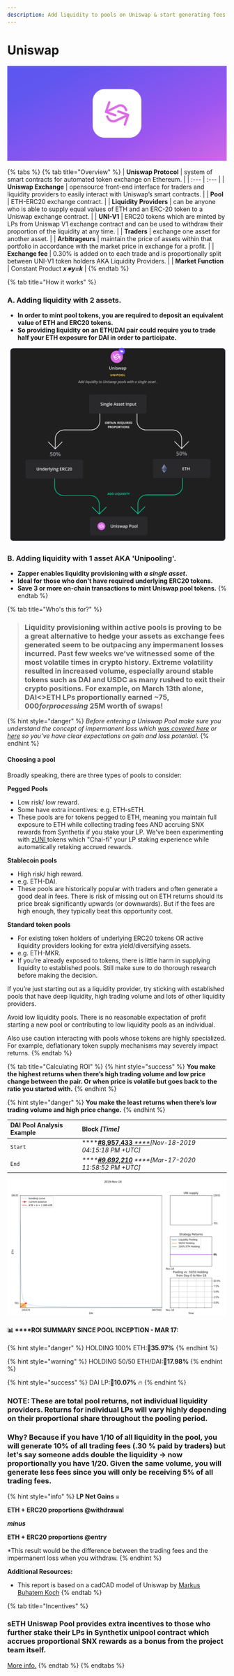 ```yaml
---
description: Add liquidity to pools on Uniswap & start generating fees.
---
```


# Uniswap

![](../../.gitbook/assets/group-281.png)

{% tabs %}
{% tab title="Overview" %}
| **Uniswap Protocol** | system of smart contracts for automated token exchange on Ethereum. |
| :--- | :--- |
| **Uniswap Exchange** | opensource front-end interface for traders and liquidity providers to easily interact with Uniswap’s smart contracts. |
| **Pool** | ETH-ERC20 exchange contract. |
| **Liquidity Providers**  | can be anyone who is able to supply equal values of ETH and an ERC-20 token to a Uniswap exchange contract. |
| **UNI-V1** | ERC20 tokens which are minted by LPs from Uniswap V1 exchange contract and can be used to withdraw their proportion of the liquidity at any time. |
| **Traders** | exchange one asset for another asset. |
| **Arbitrageurs** | maintain the price of assets within that portfolio in accordance with the market price in exchange for a profit. |
| **Exchange fee** | 0.30% is added on to each trade and is proportionally split between UNI-V1 token holders AKA Liquidity Providers. |
| **Market Function** | Constant Product _**x∗y=k**_ |
{% endtab %}

{% tab title="How it works" %}
### **A. Adding liquidity with 2 assets.**

* **In order to mint pool tokens, you are required to deposit an equivalent value of ETH and ERC20 tokens.**
* **So providing liquidity on an ETH/DAI pair could require you to trade half your ETH exposure for DAI in order to participate.**

![](../../.gitbook/assets/unipool.png)

### **B. Adding liquidity with 1 asset AKA 'Unipooling'.**

* **Zapper enables liquidity provisioning with** _**a single asset**_**.**
* **Ideal for those who don't have required underlying ERC20 tokens.**
* **Save 3 or more on-chain transactions to mint Uniswap pool tokens.**
{% endtab %}

{% tab title="Who\'s this for?" %}
> ### Liquidity provisioning within active pools is proving to be a great alternative to hedge your assets as exchange fees generated seem to be outpacing any impermanent losses incurred. Past few weeks we’ve witnessed some of the most volatile times in crypto history. Extreme volatility resulted in increased volume, especially around stable tokens such as DAI and USDC as many rushed to exit their crypto positions. For example, on March 13th alone, DAI&lt;&gt;ETH LPs proportionally earned ~$75,000 for processing ~$25M worth of swaps!

{% hint style="danger" %}
 _Before entering a Uniswap Pool make sure you understand the concept of impermanent loss which_ [_was covered here_](https://bankless.substack.com/p/how-to-make-money-on-uniswap) _or_ [_here_](https://medium.com/@pintail/uniswap-a-good-deal-for-liquidity-providers-104c0b6816f2) _so you’ve have clear expectations on gain and loss potential._
{% endhint %}

#### **Choosing a pool**

Broadly speaking, there are three types of pools to consider:

**Pegged Pools**

* Low risk/ low reward.
* Some have extra incentives: e.g. ETH-sETH.
* These pools are for tokens pegged to ETH, meaning you maintain full exposure to ETH while collecting trading fees AND accruing SNX rewards from Synthetix if you stake your LP. We've been experimenting with [zUNI ](https://defitutorials.substack.com/p/zuni-programmable-pooling-incentives)tokens which "Chai-fi" your LP staking experience while automatically retaking accrued rewards.

**Stablecoin pools**

* High risk/ high reward.
* e.g. ETH-DAI.
* These pools are historically popular with traders and often generate a good deal in fees. There is risk of missing out on ETH returns should its price break significantly upwards \(or downwards\). But if the fees are high enough, they typically beat this opportunity cost.

**Standard token pools**

* For existing token holders of underlying ERC20 tokens OR active liquidity providers looking for extra yield/diversifying assets.
* e.g. ETH-MKR.
* If you’re already exposed to tokens, there is little harm in supplying liquidity to established pools. Still make sure to do thorough research before making the decision.

If you’re just starting out as a liquidity provider, try sticking with established pools that have deep liquidity, high trading volume and lots of other liquidity providers.

Avoid low liquidity pools. There is no reasonable expectation of profit starting a new pool or contributing to low liquidity pools as an individual.

Also use caution interacting with pools whose tokens are highly specialized. For example, deflationary token supply mechanisms may severely impact returns.
{% endtab %}

{% tab title="Calculating ROI" %}
{% hint style="success" %}
**You make the highest returns when there’s high trading volume and low price change between the pair. Or when price is volatile but goes back to the ratio you started with.**
{% endhint %}

{% hint style="danger" %}
**You make the least returns when there’s low trading volume and high price change.**
{% endhint %}

| DAI Pool Analysis Example | Block _**\[Time\]**_ |
| :--- | :--- |
| `Start` | \*\*\*\*[**\#8,957,433** _****_](https://etherscan.io/tx/0x32d2b60e4b627d5b4d5e9c7369590b53f4512c8c0fccc4401b03c38df4ff4424)_\[Nov-18-2019 04:15:18 PM +UTC\]_ |
| `End` | _\*\*\*\*_[_**\#9,692,210**_](https://etherscan.io/block/9692210) _****\[_Mar-17-2020 11:58:52 PM +UTC_\]_ |

![](../../.gitbook/assets/3cusvt4nxs.gif)

#### 📊 ****ROI SUMMARY SINCE POOL INCEPTION - MAR 17:

{% hint style="danger" %}
HOLDING 100% ETH:🔻**35.97%**
{% endhint %}

{% hint style="warning" %}
HOLDING 50/50 ETH/DAI:🔻**17.98%**
{% endhint %}

{% hint style="success" %}
 DAI LP:🔻**10.07%** 🔥 
{% endhint %}

### NOTE: These are total pool returns, not individual liquidity providers. Returns for individual LPs will vary highly depending on their proportional share throughout the pooling period. 

### Why? Because if you have 1/10 of all liquidity in the pool, you will generate 10% of all trading fees \(.30 % paid by traders\) but let's say someone adds double the liquidity -&gt; now proportionally you have 1/20. Given the same volume, you will generate less fees since you will only be receiving 5% of all trading fees.

{% hint style="info" %}
**LP Net Gains =** 

**ETH + ERC20 proportions @withdrawal**

_**minus**_

**ETH + ERC20 proportions @entry**

\*This result would be the difference between the trading fees and the impermanent loss when you withdraw.
{% endhint %}

**Additional Resources:**

* This report is based on a cadCAD model of Uniswap by [Markus Buhatem Koch](https://community.cadcad.org/t/modeling-uniswap-in-cadcad/35)
{% endtab %}

{% tab title="Incentives" %}
### sETH Uniswap Pool provides extra incentives to those who further stake their LPs in Synthetix unipool contract which accrues proportional SNX rewards as a bonus from the project team itself. 

[More info.](https://sips.synthetix.io/sips/sip-31)
{% endtab %}
{% endtabs %}

